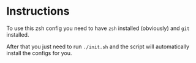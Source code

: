 # Instructions

To use this zsh config you need to have `zsh` installed (obviously) and `git` installed.

After that you just need to run `./init.sh` and the script will automatically install the configs for you.
